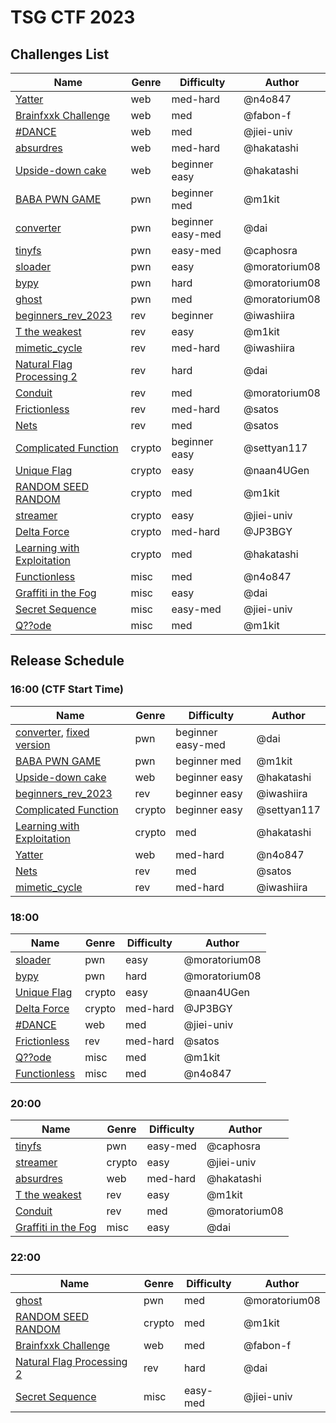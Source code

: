 # TSG CTF 2023

## Challenges List

| **Name**                                                        | **Genre** | **Difficulty**    | **Author**    
| --------------------------------------------------------------- | --------- | ----------------- | ------------- 
| [Yatter](web/yatter)                                            | web       | med-hard          | @n4o847       
| [Brainfxxk Challenge](web/brainfxxk_challenge)                  | web       | med               | @fabon-f      
| [#DANCE](web/%23DANCE)                                          | web       | med               | @jiei-univ    
| [absurdres](web/absurdres)                                      | web       | med-hard          | @hakatashi    
| [Upside-down cake](web/upside-down_cake)                        | web       | beginner easy     | @hakatashi    
| [BABA PWN GAME](pwn/baba_pwn_game)                              | pwn       | beginner med      | @m1kit        
| [converter](pwn/converter)                                      | pwn       | beginner easy-med | @dai          
| [tinyfs](pwn/tinyfs)                                            | pwn       | easy-med          | @caphosra     
| [sloader](pwn/sloader)                                          | pwn       | easy              | @moratorium08 
| [bypy](pwn/bypy)                                                | pwn       | hard              | @moratorium08 
| [ghost](pwn/ghost)                                              | pwn       | med               | @moratorium08 
| [beginners_rev_2023](rev/beginners_rev_2023)                    | rev       | beginner          | @iwashiira    
| [T the weakest](rev/t_the_weakest)                              | rev       | easy              | @m1kit        
| [mimetic_cycle](rev/mimetic_cycle)                              | rev       | med-hard          | @iwashiira    
| [Natural Flag Processing 2](rev/natural_flag_processing_2)      | rev       | hard              | @dai          
| [Conduit](rev/Conduit)                                          | rev       | med               | @moratorium08 
| [Frictionless](rev/frictionless)                                | rev       | med-hard          | @satos        
| [Nets](rev/nets)                                                | rev       | med               | @satos        
| [Complicated Function](crypto/complicated_function/)            | crypto    | beginner easy     | @settyan117   
| [Unique Flag](crypto/unique_flag/)                              | crypto    | easy              | @naan4UGen    
| [RANDOM SEED RANDOM](crypto/random_seed_random)                 | crypto    | med               | @m1kit        
| [streamer](crypto/streamer)                                     | crypto    | easy              | @jiei-univ    
| [Delta Force](crypto/delta_force)                               | crypto    | med-hard          | @JP3BGY       
| [Learning with Exploitation](crypto/learning_with_exploitation) | crypto    | med               | @hakatashi    
| [Functionless](misc/functionless)                               | misc      | med               | @n4o847       
| [Graffiti in the Fog](misc/graffiti_in_the_fog)                 | misc      | easy              | @dai          
| [Secret Sequence](misc/secret_sequence)                         | misc      | easy-med          | @jiei-univ    
| [Q??ode](misc/q__ode)                                           | misc      | med               | @m1kit        

## Release Schedule

### 16:00 (CTF Start Time)

| **Name**                                                        | **Genre** | **Difficulty**    | **Author**    |
| --------------------------------------------------------------- | --------- | ----------------- | ------------- |
| [converter](pwn/converter), [fixed version](pwn/converter2)     | pwn       | beginner easy-med | @dai          |
| [BABA PWN GAME](pwn/baba_pwn_game)                              | pwn       | beginner med      | @m1kit        |
| [Upside-down cake](web/upside-down_cake)                        | web       | beginner easy     | @hakatashi    |
| [beginners_rev_2023](rev/beginners_rev_2023)                    | rev       | beginner easy     | @iwashiira    |
| [Complicated Function](crypto/complicated_function/)            | crypto    | beginner easy     | @settyan117   |
| [Learning with Exploitation](crypto/learning_with_exploitation) | crypto    | med               | @hakatashi    |
| [Yatter](web/yatter)                                            | web       | med-hard          | @n4o847       |
| [Nets](rev/nets)                                                | rev       | med               | @satos        |
| [mimetic_cycle](rev/mimetic_cycle)                              | rev       | med-hard          | @iwashiira    |

### 18:00

| **Name**                                                        | **Genre** | **Difficulty**    | **Author**    |
| --------------------------------------------------------------- | --------- | ----------------- | ------------- |
| [sloader](pwn/sloader)                                          | pwn       | easy              | @moratorium08 |
| [bypy](pwn/bypy)                                                | pwn       | hard              | @moratorium08 |
| [Unique Flag](crypto/unique_flag/)                              | crypto    | easy              | @naan4UGen    |
| [Delta Force](crypto/delta_force)                               | crypto    | med-hard          | @JP3BGY       |
| [#DANCE](web/%23DANCE)                                          | web       | med               | @jiei-univ    |
| [Frictionless](rev/frictionless)                                | rev       | med-hard          | @satos        |
| [Q??ode](misc/q__ode)                                           | misc      | med               | @m1kit        |
| [Functionless](misc/functionless)                               | misc      | med               | @n4o847       |

### 20:00

| **Name**                                                        | **Genre** | **Difficulty**    | **Author**    |
| --------------------------------------------------------------- | --------- | ----------------- | ------------- |
| [tinyfs](pwn/tinyfs)                                            | pwn       | easy-med          | @caphosra     |
| [streamer](crypto/streamer)                                     | crypto    | easy              | @jiei-univ    |
| [absurdres](web/absurdres)                                      | web       | med-hard          | @hakatashi    |
| [T the weakest](rev/t_the_weakest)                              | rev       | easy              | @m1kit        |
| [Conduit](rev/Conduit)                                          | rev       | med               | @moratorium08 |
| [Graffiti in the Fog](misc/graffiti_in_the_fog)                 | misc      | easy              | @dai          |

### 22:00

| **Name**                                                        | **Genre** | **Difficulty**    | **Author**    |
| --------------------------------------------------------------- | --------- | ----------------- | ------------- |
| [ghost](pwn/ghost)                                              | pwn       | med               | @moratorium08 |
| [RANDOM SEED RANDOM](crypto/random_seed_random)                 | crypto    | med               | @m1kit        |
| [Brainfxxk Challenge](web/brainfxxk_challenge)                  | web       | med               | @fabon-f      |
| [Natural Flag Processing 2](rev/natural_flag_processing_2)      | rev       | hard              | @dai          |
| [Secret Sequence](misc/secret_sequence)                         | misc      | easy-med          | @jiei-univ    |
